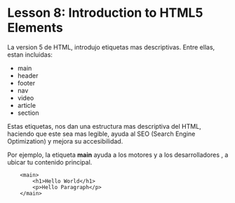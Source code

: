 # Lesson 8: Introduction to HTML5 Elements

La version 5 de HTML, introdujo etiquetas mas descriptivas.
Entre ellas, estan incluidas:
+ main
+ header
+ footer
+ nav
+ video
+ article
+ section

Estas etiquetas, nos dan una estructura mas descriptiva del HTML, haciendo que este sea mas legible, ayuda al SEO (Search Engine Optimization) y mejora su accesibilidad.

Por ejemplo, la etiqueta __main__ ayuda a los motores y a los desarrolladores , a ubicar tu contenido principal.

~~~
    <main>
        <h1>Hello World</h1>
        <p>Hello Paragraph</p>   
    </main>
~~~